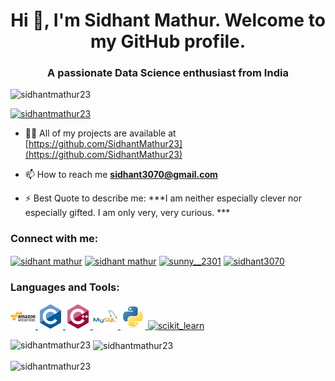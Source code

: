 <h1 align="center">Hi 👋, I'm Sidhant Mathur. Welcome to my GitHub profile.</h1>
<h3 align="center">A passionate Data Science enthusiast from India</h3>

<p align="left"> <img src="https://komarev.com/ghpvc/?username=sidhantmathur23&label=Profile%20views&color=0e75b6&style=flat" alt="sidhantmathur23" /> </p>

<p align="left"> <a href="https://github.com/ryo-ma/github-profile-trophy"><img src="https://github-profile-trophy.vercel.app/?username=sidhantmathur23" alt="sidhantmathur23" /></a> </p>

- 👨‍💻 All of my projects are available at [https://github.com/SidhantMathur23](https://github.com/SidhantMathur23)

- 📫 How to reach me **sidhant3070@gmail.com**

- ⚡ Best Quote to describe me: ***I am neither especially clever nor especially gifted. I am only very, very curious. ***

<h3 align="left">Connect with me:</h3>
<p align="left">
<a href="https://linkedin.com/in/sidhant mathur" target="blank"><img align="center" src="https://raw.githubusercontent.com/rahuldkjain/github-profile-readme-generator/master/src/images/icons/Social/linked-in-alt.svg" alt="sidhant mathur" height="30" width="40" /></a>
<a href="https://fb.com/sidhant mathur" target="blank"><img align="center" src="https://raw.githubusercontent.com/rahuldkjain/github-profile-readme-generator/master/src/images/icons/Social/facebook.svg" alt="sidhant mathur" height="30" width="40" /></a>
<a href="https://instagram.com/sunny__2301" target="blank"><img align="center" src="https://raw.githubusercontent.com/rahuldkjain/github-profile-readme-generator/master/src/images/icons/Social/instagram.svg" alt="sunny__2301" height="30" width="40" /></a>
<a href="https://www.hackerrank.com/sidhant3070" target="blank"><img align="center" src="https://raw.githubusercontent.com/rahuldkjain/github-profile-readme-generator/master/src/images/icons/Social/hackerrank.svg" alt="sidhant3070" height="30" width="40" /></a>
</p>

<h3 align="left">Languages and Tools:</h3>
<p align="left"> <a href="https://aws.amazon.com" target="_blank"> <img src="https://raw.githubusercontent.com/devicons/devicon/master/icons/amazonwebservices/amazonwebservices-original-wordmark.svg" alt="aws" width="40" height="40"/> </a> <a href="https://www.cprogramming.com/" target="_blank"> <img src="https://raw.githubusercontent.com/devicons/devicon/master/icons/c/c-original.svg" alt="c" width="40" height="40"/> </a> <a href="https://www.w3schools.com/cpp/" target="_blank"> <img src="https://raw.githubusercontent.com/devicons/devicon/master/icons/cplusplus/cplusplus-original.svg" alt="cplusplus" width="40" height="40"/> </a> <a href="https://www.mysql.com/" target="_blank"> <img src="https://raw.githubusercontent.com/devicons/devicon/master/icons/mysql/mysql-original-wordmark.svg" alt="mysql" width="40" height="40"/> </a> <a href="https://www.python.org" target="_blank"> <img src="https://raw.githubusercontent.com/devicons/devicon/master/icons/python/python-original.svg" alt="python" width="40" height="40"/> </a> <a href="https://scikit-learn.org/" target="_blank"> <img src="https://upload.wikimedia.org/wikipedia/commons/0/05/Scikit_learn_logo_small.svg" alt="scikit_learn" width="40" height="40"/> </a> </p>

<p><img align="left" src="https://github-readme-stats.vercel.app/api/top-langs?username=sidhantmathur23&show_icons=true&locale=en&layout=compact" alt="sidhantmathur23" /></p>

<p>&nbsp;<img align="center" src="https://github-readme-stats.vercel.app/api?username=sidhantmathur23&show_icons=true&locale=en" alt="sidhantmathur23" /></p>

<p><img align="center" src="https://github-readme-streak-stats.herokuapp.com/?user=sidhantmathur23&" alt="sidhantmathur23" /></p>
